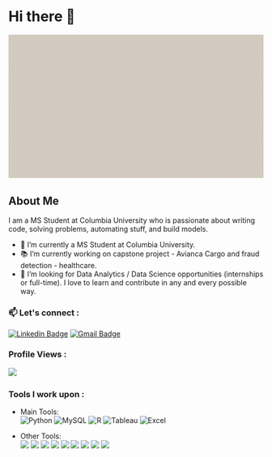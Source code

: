 # Hi there 👋

![Name](https://github.com/Edwi-na/Edwi-na/blob/main/intro.gif)


## About Me
I am a MS Student at Columbia University who is passionate about writing code, solving problems, automating stuff, and build models. 
- 🔭 I’m currently a MS Student at Columbia University.
- 📚 I’m currently working on capstone project - Avianca Cargo and fraud detection - healthcare.
- 👯 I’m looking for Data Analytics / Data Science opportunities (internships or full-time). I love to learn and contribute in any and every possible way.


### 📫 Let's connect :
[![Linkedin Badge](https://img.shields.io/badge/LinkedIn-0077B5?style=flat-square&logo=linkedin&logoColor=white)](https://www.linkedin.com/in/xiumingli/) 
[![Gmail Badge](https://img.shields.io/badge/Gmail-D14836?style=flat-square&logo=gmail&logoColor=white)](mailto:mgorasiya1974@gmail.com)


### Profile Views :<br> 
<img src="https://profile-counter.glitch.me/Edwi-na/count.svg" />


### Tools I work upon : 
  * Main  Tools:<br> 
![Python](https://img.shields.io/badge/Python-3776AB?style=flat-square&logo=PyTorch&logoColor=white)
![MySQL](https://img.shields.io/badge/MySQL-005C84?style=flat-square&logo=mysql&logoColor=white)
![R](https://img.shields.io/badge/R-276DC3?style=flat-square&logo=r&logoColor=white)
![Tableau](https://img.shields.io/badge/Tableau-E97627?style=flat-square&logo=Tableau&logoColor=white)
![Excel](https://img.shields.io/badge/Microsoft_Excel-217346?style=flat-square&logo=microsoft-excel&logoColor=white)

  * Other Tools:<br> 
<img src="https://img.shields.io/badge/PostgreSQL-316192?style=flat-square&logo=postgresql&logoColor=white"> <img src="https://img.shields.io/badge/MongoDB-4EA94B?style=flat-square&logo=mongodb&logoColor=white"> <img src="https://img.shields.io/badge/Java-ED8B00?style=flat-square&logo=openjdk&logoColor=white"> <img src="https://img.shields.io/badge/Eclipse-2C2255?style=flat-square&logo=eclipse&logoColor=white"> <img src="https://img.shields.io/badge/docker-%230db7ed.svg?style=flat-square&logo=docker&logoColor=white"> 
<img src="https://img.shields.io/badge/Google%20Sheets-34A853?style=flat-square&logo=google-sheets&logoColor=white"> <img src="https://img.shields.io/badge/Microsoft_Office-D83B01?style=flat-square&logo=microsoft-office&logoColor=white"> <img src="https://img.shields.io/badge/Microsoft_PowerPoint-B7472A?style=flat-square&logo=microsoft-powerpoint&logoColor=white"> <img src="https://img.shields.io/badge/Microsoft_Word-2B579A?style=flat-square&logo=microsoft-word&logoColor=white">




